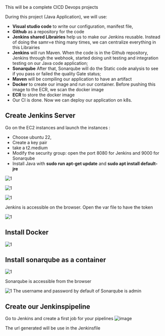This will be a complete CICD Devops projects

During this project (Java Application), we will use:
- **Visual studio code** to write our configuration, manifest file,
- **Github** as a repository for the code
- **Jenkins shared Librairies** help us to make our Jenkins reusable. Instead of doing the samr=e thing many times, we can centralize everything in this Librairies
- **Jenkins** will run Maven. When the code is in the Github repository, Jenkins through the webhook, started doing unit testing and integration testing on our Java code application;
- **Sonarqube** After that, Sonarqube will do the Static code analysis to see if you pass or failed the quality Gate status;
- **Maven** will be compiling our application to have an artifact
- **Docker** to create our image and run our container. Before pushing this image to the ECR, we scan the docker image 
- **ECR** to store the docker image
- Our CI is done. Now we can deploy our application on k8s.


## Create Jenkins Server
Go on the EC2 instances and launch the instances :
- Choose ubuntu 22,
- Create a key pair
- take a t2.medium 
- Modify the security group: open the port 8080 for Jenkins and 9000 for Sonarqube
- Install Java with **sudo run apt-get update** and **sudo apt install default-jre**

![1](https://github.com/adrydry/Cloud_Devops_Projects2023/assets/102819001/9b0adb93-b6f4-419c-8a9d-b3d2e092d952)


![1](https://github.com/adrydry/Cloud_Devops_Projects2023/assets/102819001/94d87a66-b57f-429b-b2e8-03d5b7a7a144)

![1](https://github.com/adrydry/Cloud_Devops_Projects2023/assets/102819001/c65766b2-2d0b-4ffe-8f31-b895995875c0)

Jenkins is accessible on the browser. Open the var file to have the token

![1](https://github.com/adrydry/Cloud_Devops_Projects2023/assets/102819001/6c0186c4-7682-4187-846a-8d591ca02955)

## Install Docker

![1](https://github.com/adrydry/Cloud_Devops_Projects2023/assets/102819001/b7e616ff-36c2-488c-85ce-c7ba95e25be3)

## Install sonarqube as a container

![1](https://github.com/adrydry/Cloud_Devops_Projects2023/assets/102819001/82607100-1c7a-4445-8951-9f9abe413f5c)

Sonarqube is accessible from the browser

![1](https://github.com/adrydry/Cloud_Devops_Projects2023/assets/102819001/7a999618-dfbe-430a-bbc5-27fb64386ad1)
The username and password by default of Sonarqube is admin

## Create our Jenkinspipeline

Go to Jenkins and create a first job for your pipelines
![image](https://github.com/adrydry/Cloud_Devops_Projects2023/assets/102819001/1fa8ce84-848f-4677-bb26-2bd680e360d4)

The url generated will be use in the Jenkinsfile

















